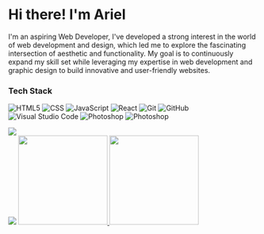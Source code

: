  <h1>Hi there! I'm Ariel</h1> 
<p>I'm an aspiring Web Developer, I've developed a strong interest in the world of web development and design, which led me to explore the fascinating intersection of aesthetic and functionality. My goal is to continuously expand my skill set while leveraging my expertise in web development and graphic design to build innovative and user-friendly websites.</p>

### Tech Stack
  ![HTML5](https://img.shields.io/badge/-HTML5-333333?style=flat&logo=HTML5)
  ![CSS](https://img.shields.io/badge/-CSS-333333?style=flat&logo=CSS3&logoColor=1572B6)
  ![JavaScript](https://img.shields.io/badge/-JavaScript-333333?style=flat&logo=javascript)
  ![React](https://img.shields.io/badge/-React-333333?style=flat&logo=react)
  ![Git](https://img.shields.io/badge/-Git-333333?style=flat&logo=git)
  ![GitHub](https://img.shields.io/badge/-GitHub-333333?style=flat&logo=github)
  ![Visual Studio Code](https://img.shields.io/badge/-Visual%20Studio%20Code-333333?style=flat&logo=visual-studio-code&logoColor=007ACC)
  ![Photoshop](https://img.shields.io/badge/-Photoshop-333333?style=flat&logo=adobe-photoshop)
  ![Photoshop](https://img.shields.io/badge/-Figma-333333?style=flat&logo=figma)

  <img src="https://skillicons.dev/icons?i=html,css,js,react,git,github,photoshop,figma&theme=dark&perline=8" />
 <br>
 <img src="https://skillicons.dev/icons?i=figma,tailwind,redux,express,nodejs,cpp&theme=dark" />
 
<a href="https://github.com/yapariel">
  <img height="180em" src="https://github-readme-stats.vercel.app/api?username=yapariel&theme=black&show_icons=true" />
  <img height="180em" src="https://github-readme-stats.vercel.app/api/top-langs/?username=yapariel&theme=black&layout=compact" />
</a>
                       
